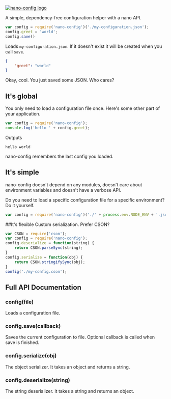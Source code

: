 [![nano-config logo](http://jamesromeril.com/nano-config.png)](https://github.com/jamesrom/nano-config/)

A simple, dependency-free configuration helper with a nano API.

```js
var config = require('nano-config')('./my-configuration.json');
config.greet = 'world';
config.save()
```
Loads `my-configuration.json`. If it doesn't exist it will be created when you call `save`.
```json
{
	"greet": "world"
}
```

Okay, cool. You just saved some JSON. Who cares?

## It's global
You only need to load a configuration file once. Here's some other part of your application.
```js
var config = require('nano-config');
console.log('hello ' + config.greet);
```
Outputs
```
hello world
```
nano-config remembers the last config you loaded.
## It's simple
nano-config doesn't depend on any modules, doesn't care about environment variables and doesn't have a verbose API.

Do you need to load a specific configuration file for a specific environment? Do it yourself.
```js
var config = require('nano-config')('./' + process.env.NODE_ENV + '.json')
```

##It's flexible
Custom serialization. Prefer CSON?
```js
var CSON = require('cson');
var config = require('nano-config');
config.deserialize = function(string) {
	return CSON.parseSync(string);
}
config.serialize = function(obj) {
	return CSON.stringifySync(obj);
}
config('./my-config.cson');
```

## Full API Documentation
### config(file)
Loads a configuration file.
### config.save(callback)
Saves the current configuration to file. Optional callback is called when save is finished.
### config.serialize(obj)
The object serializer. It takes an object and returns a string.
### config.deserialize(string)
The string deserializer. It takes a string and returns an object.
